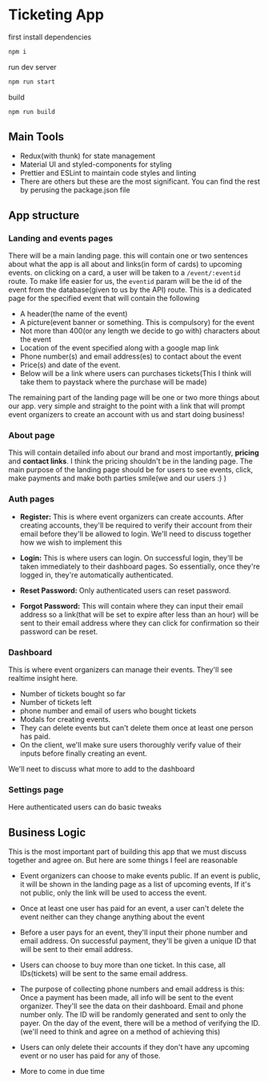 # Ticketing App

first install dependencies

```bash
npm i 
```

run dev server

```bash
npm run start
```

build 

```bash
npm run build
```

## Main Tools

- Redux(with thunk) for state management
- Material UI and styled-components for styling
- Prettier and ESLint to maintain code styles and linting
- There are others but these are the most significant. You can find the rest by perusing the package.json file


## App structure

### Landing and events pages
There will be a main landing page. this will contain one or two sentences about what the app is all about and links(in form of cards) to upcoming events. on clicking on a card, a user will be taken to a `/event/:eventid` route. To make life easier for us, the `eventid` param will be the id of the event from the database(given to us by the API) route. This is a dedicated page for the specified event that will contain the following

- A header(the name of the event)
- A picture(event banner or something. This is compulsory) for the event
- Not more than 400(or any length we decide to go with) characters about the event
- Location of the event specified along with a google map link
- Phone number(s) and email address(es) to contact about the event
- Price(s) and date of the event.
- Below will be a link where users can purchases tickets(This I think will take them to paystack where the purchase will be made)

The remaining part of the landing page will be one or two more things about our app. very simple and straight to the point with a link that will prompt event organizers to create an account with us and start doing business!

### About page

This will contain detailed info about our brand and most importantly, **pricing** and **contact links**. I think the pricing shouldn't be in the landing page. The main purpose of the landing page should be for users to see events, click, make payments and make both parties smile(we and our users :) )

### Auth pages

- **Register:** This is where event organizers can create accounts. After creating accounts, they'll be required to verify their account from their email before they'll be allowed to login. We'll need to discuss together how we wish to implement this

- **Login:** This is where users can login. On successful login, they'll be taken immediately to their dashboard pages. So essentially, once they're logged in, they're automatically authenticated.

- **Reset Password:** Only authenticated users can reset password.

- **Forgot Password:** This will contain where they can input their email address so a link(that will be set to expire after less than an hour) will be sent to their email address where they can click for confirmation so their password can be reset.

### Dashboard 

This is where event organizers can manage their events. They'll see realtime insight here. 

- Number of tickets bought so far
- Number of tickets left
- phone number and email of users who bought tickets
- Modals for creating events.
- They can delete events but can't delete them once at least one person has paid.
- On the client, we'll make sure users thoroughly verify value of their inputs before finally creating an event.

We'll neet to discuss what more to add to the dashboard

### Settings page

Here authenticated users can do basic tweaks

## Business Logic

This is the most important part of building this app that we must discuss together and agree on. But here are some things I feel are reasonable

- Event organizers can choose to make events public. If an event is public, it will be shown in the landing page as a list of upcoming events, If it's not public, only the link will be used to access the event. 

- Once at least one user has paid for an event, a user can't delete the event neither can they change anything about the event

- Before a user pays for an event, they'll input their phone number and email address. On successful payment, they'll be given a unique ID that will be sent to their email address. 

- Users can choose to buy more than one ticket. In this case, all IDs(tickets) will be sent to the same email address.

- The purpose of collecting phone numbers and email address is this: Once a payment has been made, all info will be sent to the event organizer. They'll see the data on their dashboard. Email and phone number only. The ID will be randomly generated and sent to only the payer. On the day of the event, there will be a method of verifying the ID.(we'll need to think and agree on a method of achieving this) 

- Users can only delete their accounts if they don't have any upcoming event or no user has paid for any of those.

- More to come in due time 

